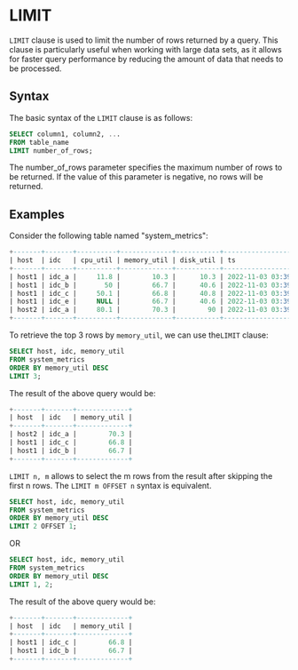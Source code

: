 # LIMIT

`LIMIT` clause is used to limit the number of rows returned by a query. This clause is particularly
useful when working with large data sets, as it allows for faster query performance by reducing the
amount of data that needs to be processed.

## Syntax

The basic syntax of the `LIMIT` clause is as follows:

```sql
SELECT column1, column2, ...
FROM table_name
LIMIT number_of_rows;
```

The number_of_rows parameter specifies the maximum number of rows to be returned. If the value of this parameter is negative, no rows will be returned.

## Examples

Consider the following table named "system_metrics":

```sql
+-------+-------+----------+-------------+-----------+---------------------+
| host  | idc   | cpu_util | memory_util | disk_util | ts                  |
+-------+-------+----------+-------------+-----------+---------------------+
| host1 | idc_a |     11.8 |        10.3 |      10.3 | 2022-11-03 03:39:57 |
| host1 | idc_b |       50 |        66.7 |      40.6 | 2022-11-03 03:39:57 |
| host1 | idc_c |     50.1 |        66.8 |      40.8 | 2022-11-03 03:39:57 |
| host1 | idc_e |     NULL |        66.7 |      40.6 | 2022-11-03 03:39:57 |
| host2 | idc_a |     80.1 |        70.3 |        90 | 2022-11-03 03:39:57 |
+-------+-------+----------+-------------+-----------+---------------------+
```

To retrieve the top 3 rows by `memory_util`, we can use the`LIMIT` clause:

```sql
SELECT host, idc, memory_util
FROM system_metrics
ORDER BY memory_util DESC
LIMIT 3;
```

The result of the above query would be:

```sql
+-------+-------+-------------+
| host  | idc   | memory_util |
+-------+-------+-------------+
| host2 | idc_a |        70.3 |
| host1 | idc_c |        66.8 |
| host1 | idc_b |        66.7 |
+-------+-------+-------------+
```

`LIMIT n, m` allows to select the m rows from the result after skipping the first n rows. The `LIMIT m OFFSET n` syntax
is equivalent.

```sql
SELECT host, idc, memory_util
FROM system_metrics
ORDER BY memory_util DESC
LIMIT 2 OFFSET 1;
```

OR

```sql
SELECT host, idc, memory_util
FROM system_metrics
ORDER BY memory_util DESC
LIMIT 1, 2;
```

The result of the above query would be:

```sql
+-------+-------+-------------+
| host  | idc   | memory_util |
+-------+-------+-------------+
| host1 | idc_c |        66.8 |
| host1 | idc_b |        66.7 |
+-------+-------+-------------+
```
